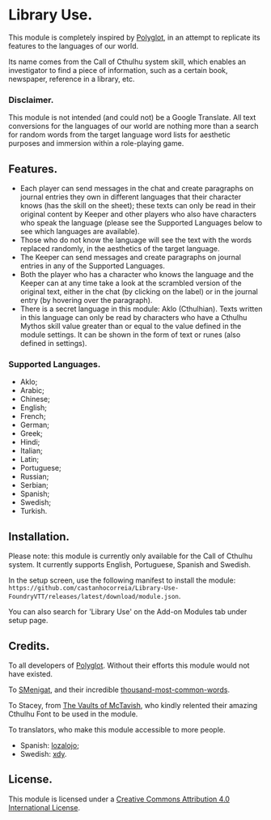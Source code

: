 # Library Use.
This module is completely inspired by [Polyglot](https://github.com/League-of-Foundry-Developers/fvtt-module-polyglot), in an attempt to replicate its features to the languages of our world.

Its name comes from the Call of Cthulhu system skill, which enables an investigator to find a piece of information, such as a certain book, newspaper, reference in a library, etc.

### Disclaimer.
This module is not intended (and could not) be a Google Translate. All text conversions for the languages of our world are nothing more than a search for random words from the target language word lists for aesthetic purposes and immersion within a role-playing game.

## Features.
- Each player can send messages in the chat and create paragraphs on journal entries they own in different languages that their character knows (has the skill on the sheet); these texts can only be read in their original content by Keeper and other players who also have characters who speak the language (please see the Supported Languages below to see which languages are available).
- Those who do not know the language will see the text with the words replaced randomly, in the aesthetics of the target language.
- The Keeper can send messages and create paragraphs on journal entries in any of the Supported Languages.
- Both the player who has a character who knows the language and the Keeper can at any time take a look at the scrambled version of the original text, either in the chat (by clicking on the label) or in the journal entry (by hovering over the paragraph).
- There is a secret language in this module: Aklo (Cthulhian). Texts written in this language can only be read by characters who have a Cthulhu Mythos skill value greater than or equal to the value defined in the module settings. It can be shown in the form of text or runes (also defined in settings).

### Supported Languages.
- Aklo;
- Arabic;
- Chinese;
- English;
- French;
- German;
- Greek;
- Hindi;
- Italian;
- Latin;
- Portuguese;
- Russian;
- Serbian;
- Spanish;
- Swedish;
- Turkish.

## Installation.
Please note: this module is currently only available for the Call of Cthulhu system. It currently supports English, Portuguese, Spanish and Swedish.

In the setup screen, use the following manifest to install the module: `https://github.com/castanhocorreia/Library-Use-FoundryVTT/releases/latest/download/module.json`.

You can also search for 'Library Use' on the Add-on Modules tab under setup page.

## Credits.
To all developers of [Polyglot](https://github.com/League-of-Foundry-Developers/fvtt-module-polyglot). Without their efforts this module would not have existed.

To [SMenigat](https://github.com/SMenigat), and their incredible [thousand-most-common-words](https://github.com/SMenigat/thousand-most-common-words).

To Stacey, from [The Vaults of McTavish](https://thevaultsofmctavish.com/), who kindly relented their amazing Cthulhu Font to be used in the module.

To translators, who make this module accessible to more people.
- Spanish: [lozalojo](https://github.com/lozalojo);
- Swedish: [xdy](https://github.com/xdy).

## License.
This module is licensed under a [Creative Commons Attribution 4.0 International License](https://creativecommons.org/licenses/by/4.0/).
